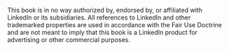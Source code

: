 This book is in no way authorized by, endorsed by, or affiliated with LinkedIn or its subsidiaries. All references to LinkedIn and other trademarked properties are used in accordance with the Fair Use Doctrine and are not meant to imply that this book is a LinkedIn product for advertising or other commercial purposes.
